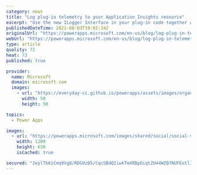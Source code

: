 ```yaml
---
category: news
title: "Log plug-in telemetry to your Application Insights resource"
excerpt: "Use the new ILogger Interface in your plug-in code together with Application Insights integration to capture the complete view of telemetry events in your environment."
publishedDateTime: 2021-08-03T19:02:34Z
originalUrl: "https://powerapps.microsoft.com/en-us/blog/log-plug-in-telemetry-to-your-application-insights-resource/"
webUrl: "https://powerapps.microsoft.com/en-us/blog/log-plug-in-telemetry-to-your-application-insights-resource/"
type: article
quality: 72
heat: 73
published: true

provider:
  name: Microsoft
  domain: microsoft.com
  images:
    - url: "https://everyday-cc.github.io/powerapps/assets/images/organizations/microsoft.com-50x50.jpg"
      width: 50
      height: 50

topics:
  - Power Apps

images:
  - url: "https://powerapps.microsoft.com/images/shared/social/social-share-post-ignite.png"
    width: 1200
    height: 630
    isCached: true

secured: "2eylTb6iCmq9Vg8/RDGUzD5/CqcSBdQIiwkTmXRBpDiqtZU44WZQ7NUFEotlJzhCSEuDwjaNRQ59XaSGFg+tPzS4NVaMXPSy6ieUrrWIl+OiW2recoLEtVoBQxlJsq7I6MZQAmycDUU63eSCCU8YxGtTyW0PIal8V/WcXUKdIvZwwxHihG494srQWWSEC1PXtD3NZW4Roy/ocHtx/xNL6ZvUqyrWY0lfA8en0oHRcCaq70kz8YfykZn73nled68rw7b7vbJqvUqaQSheaV4/Ta+/fQshTfA2AjIj+mlT168EZjtZ7AFGQDolOn4vbYuiQNSG1FI2l9jWCOVUNqkq3VFly4oSKWDYMN3R/9fJ8Vg=;gevP4yHThMte1fZOD3k0ug=="
---
```


